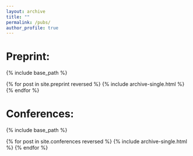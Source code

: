 ```yaml
---
layout: archive
title: ""
permalink: /pubs/
author_profile: true
---
```


# Preprint: 

{% include base_path %}

{% for post in site.preprint reversed %}
  {% include archive-single.html %}
{% endfor %}


# Conferences: 
{% include base_path %}

{% for post in site.conferences reversed %}
  {% include archive-single.html %}
{% endfor %}


